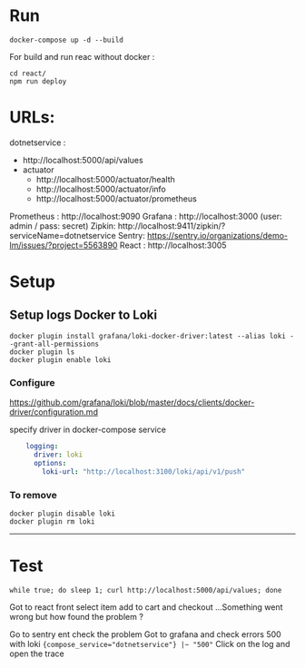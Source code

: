 # Run

`docker-compose up -d --build`


For build and run reac without docker :
```
cd react/ 
npm run deploy
```

# URLs:

dotnetservice :
- http://localhost:5000/api/values
- actuator
    - http://localhost:5000/actuator/health
    - http://localhost:5000/actuator/info
    - http://localhost:5000/actuator/prometheus

Prometheus : http://localhost:9090
Grafana : http://localhost:3000 (user: admin / pass: secret) 
Zipkin: http://localhost:9411/zipkin/?serviceName=dotnetservice
Sentry: https://sentry.io/organizations/demo-lm/issues/?project=5563890
React : http://localhost:3005

# Setup

## Setup logs Docker to Loki

```
docker plugin install grafana/loki-docker-driver:latest --alias loki --grant-all-permissions
docker plugin ls
docker plugin enable loki
```

### Configure
https://github.com/grafana/loki/blob/master/docs/clients/docker-driver/configuration.md

specify driver in docker-compose service 
```yaml
    logging:
      driver: loki
      options:
        loki-url: "http://localhost:3100/loki/api/v1/push"
```

### To remove

```
docker plugin disable loki
docker plugin rm loki
```

---

# Test

```
while true; do sleep 1; curl http://localhost:5000/api/values; done
```


Got to react front 
select item add to cart and checkout
...Something went wrong
but how found the problem ?

Go to sentry ent check the problem
Got to grafana and check errors 500 with loki `{compose_service="dotnetservice"} |~ "500"`
Click on the log and open the trace
